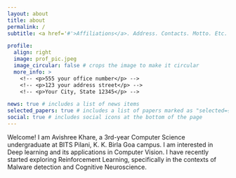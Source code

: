```yaml
---
layout: about
title: about
permalink: /
subtitle: <a href='#'>Affiliations</a>. Address. Contacts. Motto. Etc.

profile:
  align: right
  image: prof_pic.jpeg
  image_circular: false # crops the image to make it circular
  more_info: >
    <!-- <p>555 your office number</p> -->
    <!-- <p>123 your address street</p> -->
    <!-- <p>Your City, State 12345</p> -->

news: true # includes a list of news items
selected_papers: true # includes a list of papers marked as "selected={true}"
social: true # includes social icons at the bottom of the page
---
```

Welcome! I am Avishree Khare, a 3rd-year Computer Science undergraduate at BITS Pilani, K. K. Birla Goa campus. I am interested in Deep learning and its applications in Computer Vision. I have recently started exploring Reinforcement Learning, specifically in the contexts of Malware detection and Cognitive Neuroscience.


<!-- 
Write your biography here. Tell the world about yourself. Link to your favorite [subreddit](http://reddit.com){:target="\_blank"}. You can put a picture in, too. The code is already in, just name your picture `prof_pic.jpg` and put it in the `img/` folder.

Put your address / P.O. box / other info right below your picture. You can also disable any of these elements by editing `profile` property of the YAML header of your `_pages/about.md`. Edit `_bibliography/papers.bib` and Jekyll will render your [publications page](/al-folio/publications/) automatically.

Link to your social media connections, too. This theme is set up to use [Font Awesome icons](http://fortawesome.github.io/Font-Awesome/){:target="\_blank"} and [Academicons](https://jpswalsh.github.io/academicons/){:target="\_blank"}, like the ones below. Add your Facebook, Twitter, LinkedIn, Google Scholar, or just disable all of them.
 -->